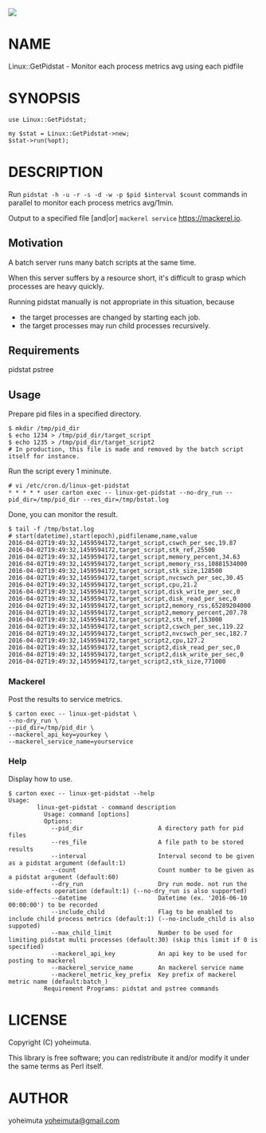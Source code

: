 <div>
    <a href="https://travis-ci.org/yoheimuta/Linux-GetPidstat"><img src="https://travis-ci.org/yoheimuta/Linux-GetPidstat.svg?branch=master"></a>
</div>

# NAME

Linux::GetPidstat - Monitor each process metrics avg using each pidfile

# SYNOPSIS

    use Linux::GetPidstat;

    my $stat = Linux::GetPidstat->new;
    $stat->run(%opt);

# DESCRIPTION

Run `pidstat -h -u -r -s -d -w -p $pid $interval $count` commands in parallel to monitor each process metrics avg/1min.

Output to a specified file \[and|or\] `mackerel service` https://mackerel.io.

## Motivation

A batch server runs many batch scripts at the same time.

When this server suffers by a resource short, it's difficult to grasp which processes are heavy quickly.

Running pidstat manually is not appropriate in this situation, because

- the target processes are changed by starting each job.
- the target processes may run child processes recursively.

## Requirements

pidstat
pstree

## Usage

Prepare pid files in a specified directory.

    $ mkdir /tmp/pid_dir
    $ echo 1234 > /tmp/pid_dir/target_script
    $ echo 1235 > /tmp/pid_dir/target_script2
    # In production, this file is made and removed by the batch script itself for instance.

Run the script every 1 mininute.

    # vi /etc/cron.d/linux-get-pidstat
    * * * * * user carton exec -- linux-get-pidstat --no-dry_run --pid_dir=/tmp/pid_dir --res_dir=/tmp/bstat.log

Done, you can monitor the result.

    $ tail -f /tmp/bstat.log
    # start(datetime),start(epoch),pidfilename,name,value
    2016-04-02T19:49:32,1459594172,target_script,cswch_per_sec,19.87
    2016-04-02T19:49:32,1459594172,target_script,stk_ref,25500
    2016-04-02T19:49:32,1459594172,target_script,memory_percent,34.63
    2016-04-02T19:49:32,1459594172,target_script,memory_rss,10881534000
    2016-04-02T19:49:32,1459594172,target_script,stk_size,128500
    2016-04-02T19:49:32,1459594172,target_script,nvcswch_per_sec,30.45
    2016-04-02T19:49:32,1459594172,target_script,cpu,21.2
    2016-04-02T19:49:32,1459594172,target_script,disk_write_per_sec,0
    2016-04-02T19:49:32,1459594172,target_script,disk_read_per_sec,0
    2016-04-02T19:49:32,1459594172,target_script2,memory_rss,65289204000
    2016-04-02T19:49:32,1459594172,target_script2,memory_percent,207.78
    2016-04-02T19:49:32,1459594172,target_script2,stk_ref,153000
    2016-04-02T19:49:32,1459594172,target_script2,cswch_per_sec,119.22
    2016-04-02T19:49:32,1459594172,target_script2,nvcswch_per_sec,182.7
    2016-04-02T19:49:32,1459594172,target_script2,cpu,127.2
    2016-04-02T19:49:32,1459594172,target_script2,disk_read_per_sec,0
    2016-04-02T19:49:32,1459594172,target_script2,disk_write_per_sec,0
    2016-04-02T19:49:32,1459594172,target_script2,stk_size,771000

### Mackerel

Post the results to service metrics.

    $ carton exec -- linux-get-pidstat \
    --no-dry_run \
    --pid_dir=/tmp/pid_dir \
    --mackerel_api_key=yourkey \
    --mackerel_service_name=yourservice

### Help

Display how to use.

    $ carton exec -- linux-get-pidstat --help
    Usage:
            linux-get-pidstat - command description
              Usage: command [options]
              Options:
                --pid_dir                     A directory path for pid files
                --res_file                    A file path to be stored results
                --interval                    Interval second to be given as a pidstat argument (default:1)
                --count                       Count number to be given as a pidstat argument (default:60)
                --dry_run                     Dry run mode. not run the side-effects operation (default:1) (--no-dry_run is also supported)
                --datetime                    Datetime (ex. '2016-06-10 00:00:00') to be recorded
                --include_child               Flag to be enabled to include child process metrics (default:1) (--no-include_child is also suppoted)
                --max_child_limit             Number to be used for limiting pidstat multi processes (default:30) (skip this limit if 0 is specified)
                --mackerel_api_key            An api key to be used for posting to mackerel
                --mackerel_service_name       An mackerel service name
                --mackerel_metric_key_prefix  Key prefix of mackerel metric name (default:batch_)
              Requirement Programs: pidstat and pstree commands

# LICENSE

Copyright (C) yoheimuta.

This library is free software; you can redistribute it and/or modify
it under the same terms as Perl itself.

# AUTHOR

yoheimuta <yoheimuta@gmail.com>
